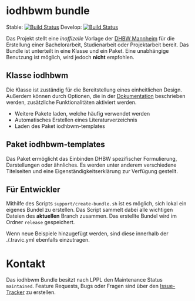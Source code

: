 # iodhbwm bundle
Stable: [![Build Status](https://travis-ci.org/faltfe/iodhbwm.svg?branch=master)](https://travis-ci.org/faltfe/iodhbwm) Develop: [![Build Status](https://travis-ci.org/faltfe/iodhbwm.svg?branch=develop)](https://travis-ci.org/faltfe/iodhbwm)

Das Projekt stellt eine _inoffizelle_ Vorlage der [DHBW Mannheim](http://www.dhbw-mannheim.de) für die Erstellung einer Bachelorarbeit, Studienarbeit oder Projektarbeit bereit. Das Bundle ist unterteilt in eine Klasse und ein Paket. Eine unabhängige Benutzung ist möglich, wird jedoch **nicht** empfohlen.

## Klasse iodhbwm
Die Klasse ist zuständig für die Bereitstellung eines einheitlichen Design. Außerdem können durch Optionen, die in der [Dokumentation](iodhbwm.pdf) beschrieben werden, zusätzliche Funktionalitäten aktiviert werden.

   - Weitere Pakete laden, welche häufig verwendet werden
   - Automatisches Erstellen eines Literaturverzeichnis
   - Laden des Paket iodhbwm-templates

## Paket iodhbwm-templates
Das Paket ermöglicht das Einbinden DHBW spezifischer Formulierung, Darstellungen oder ähnliches. Es werden unter anderem verschiedene Titelseiten und eine Eigenständigkeitserklärung zur Verfügung gestellt.

## Für Entwickler
Mithilfe des Scripts `support/create-bundle.sh` ist es möglich, sich lokal ein eigenes Bundel zu erstellen. Das Script sammelt dabei alle wichtigen Dateien des **aktuellen** Branch zusammen. Das erstellte Bundel wird im Ordner `release` gespeichert.

Wenn neue Beispiele hinzugefügt werden, sind diese innerhalb der ./.travic.yml ebenfalls einzutragen.

# Kontakt
Das iodhbwm Bundle besitzt nach LPPL den Maintenance Status `maintained`. Feature Requests, Bugs oder Fragen sind über den [Issue-Tracker](https://github.com/faltfe/iodhbwm/issues) zu erstellen.

